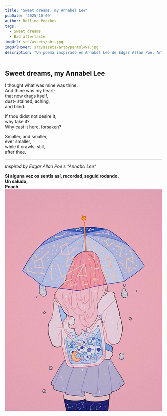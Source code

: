 ```yaml
---
title: "Sweet dreams, my Annabel Lee" 
pubDate: '2025-10-09'
author: Rolling Peaches
tags:
  - Sweet dreams
  - Bad aftertaste
imgUrl: src/assets/abi.jpg
imgUrlHover: src/assets/artbypantolova.jpg
description: "Un poema inspirado en Annabel Lee de Edgar Allan Poe. Art by Abigail Larson and Pantovola respectively."
---
```


## Sweet dreams, my Annabel Lee

I thought what was mine was thine.  
And thine was my heart-  
that now drags itself,  
dust- stained, aching,  
and blind.

If thou didst not desire it,  
why take it?  
Why cast it here, forsaken?

Smaller, and smaller,  
ever smaller,  
while it crawls, still,  
after thee.

---

*Inspired by Edgar Allan Poe's "Annabel Lee"*

**Si alguna vez os sentís así, recordad, seguid rodando.  
Un saludo,  
Peach.**
![Ilustración Peach](src/assets/Peach.jpg)
